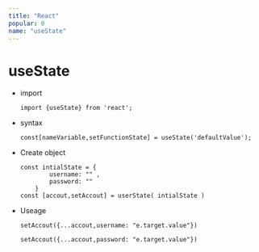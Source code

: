 ```yaml
---
title: "React"
popular: 0
name: "useState"
---
```


# useState

- import

  ```
  import {useState} from 'react';
  ```

- syntax

  ```
  const[nameVariable,setFunctionState] = useState('defaultValue');
  ```

- Create object

  ```
  const intialState = {
          username: "" ,
          password: ""
      }
  const [accout,setAccout] = userState( intialState )
  ```

- Useage

  ```
  setAccout({...accout,username: "e.target.value"})
  ```

  ```
  setAccout({...accout,password: "e.target.value"})
  ```
